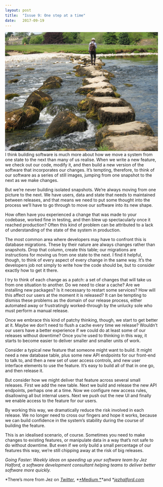```yaml
---
layout:	post
title:	"Issue 9: One step at a time"
date:	2017-09-19
---
```


  ![](/img/0*l_fHmaH269ARzJXe.jpg)I think building software is much more about how we move a system from one state to the next than many of us realise. When we write a new feature, we check out our code, modify it, and then build a new version of the software that incorporates our changes. It’s tempting, therefore, to think of our software as a series of still images, jumping from one snapshot to the next as we make changes.

But we’re never building isolated snapshots. We’re always moving from one picture to the next. We have users, data and state that needs to maintained between releases, and that means we need to put some thought into the process we’ll have to go through to move our software into its new shape.

How often have you experienced a change that was made to your codebase, worked fine in testing, and then blew up spectacularly once it reached production? Often this kind of problem can be attributed to a lack of understanding of the state of the system in production.

The most common area where developers may have to confront this is database migrations. These by their nature are always changes rather than snapshots. Drop that column, create this table; our migrations are instructions for moving us from one state to the next. I find it helpful, though, to think of every aspect of every change in the same way. It’s the developers job not simply to write how the code should be, but to consider exactly how to get it there.

I try to think of each change as a patch: a set of changes that will take us from one situation to another. Do we need to clear a cache? Are we installing new packages? Is it necessary to restart some services? How will this affect our users at the moment it is released? It can be tempting to dismiss these problems as the domain of our release process, either automated away or frustratingly worked-through by the unlucky sole who must perform a manual release.

Once we embrace this kind of patchy thinking, though, we start to get better at it. Maybe we don’t need to flush a cache every time we release? Wouldn’t our users have a better experience if we could do at least some of our releases without downtime? Once you’re used to thinking in this way, it starts to become easier to deliver smaller and smaller units of work.

Consider a typical new feature that someone might want to build. It might need a new database table, plus some new API endpoints for our front-end to talk to, and then a new set of user access controls, and new user interface elements to use the feature. It’s easy to build all of that in one go, and then release it.

But consider how we might deliver that feature across several small releases. First we add the new table. Next we build and release the new API endpoints, perhaps one at a time. Now we configure new access rules, disallowing all but internal users. Next we push out the new UI and finally we enable access to the feature for our users.

By working this way, we dramatically reduce the risk involved in each release. We no longer need to cross our fingers and hope it works, because we can build confidence in the system’s stability during the course of building the feature.

This is an idealised scenario, of course. Sometimes you need to make changes to existing features, or manipulate data in a way that’s not safe to do without downtime. But even if we only build a small percentage of our features this way, we’re still chipping away at the risk of big releases.

*Going Faster: Weekly ideas on speeding up your software team by Jez Halford, a software development consultant helping teams to deliver better software more quickly.*

*There’s more from Jez on *[*Twitter*](https://twitter.com/jezhalford)*, *[*Medium *](https://medium.com/@jezhalford)*and *[*jezhalford.com*](https://jezhalford.com/)

  